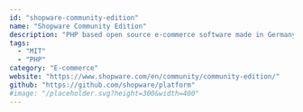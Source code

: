 ```yaml
---
id: "shopware-community-edition"
name: "Shopware Community Edition"
description: "PHP based open source e-commerce software made in Germany."
tags:
  - "MIT"
  - "PHP"
category: "E-commerce"
website: "https://www.shopware.com/en/community/community-edition/"
github: "https://github.com/shopware/platform"
#image: "/placeholder.svg?height=300&width=400"
---
```


